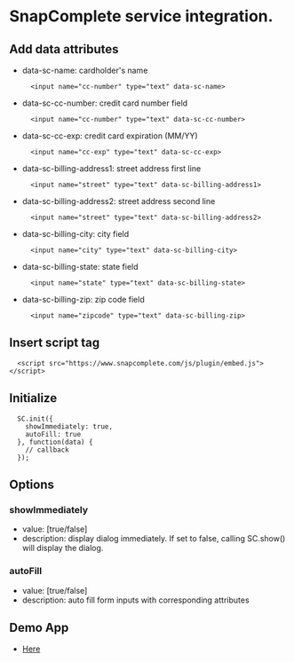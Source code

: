 SnapComplete service integration.
=====

## Add data attributes

* data-sc-name: cardholder's name
  ```
    <input name="cc-number" type="text" data-sc-name>
  ```
* data-sc-cc-number: credit card number field
  ```
    <input name="cc-number" type="text" data-sc-cc-number>
  ```
* data-sc-cc-exp: credit card expiration (MM/YY)
  ```
    <input name="cc-exp" type="text" data-sc-cc-exp>
  ```
* data-sc-billing-address1: street address first line
  ```
    <input name="street" type="text" data-sc-billing-address1>
  ```
* data-sc-billing-address2: street address second line
  ```
    <input name="street" type="text" data-sc-billing-address2>
  ```
* data-sc-billing-city: city field
  ```
    <input name="city" type="text" data-sc-billing-city>
  ```
* data-sc-billing-state: state field
  ```
    <input name="state" type="text" data-sc-billing-state>
  ```
* data-sc-billing-zip: zip code field
  ```
    <input name="zipcode" type="text" data-sc-billing-zip>
  ```

## Insert script tag
```
  <script src="https://www.snapcomplete.com/js/plugin/embed.js"></script>
```

## Initialize
```
  SC.init({
    showImmediately: true,
    autoFill: true
  }, function(data) {
    // callback
  });
```

## Options

### showImmediately
* value: [true/false]
* description: display dialog immediately. If set to false, calling SC.show()
  will display the dialog.

### autoFill
* value: [true/false]
* description: auto fill form inputs with corresponding attributes

## Demo App
* [Here](http://demo.snapcomplete.com)
